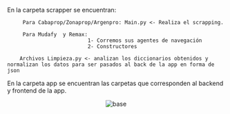 En la carpeta scrapper se encuentran:

         Para Cabaprop/Zonaprop/Argenpro: Main.py <- Realiza el scrapping.

         Para Mudafy  y Remax: 
                              1- Corremos sus agentes de navegación
                              2- Constructores

        Archivos Limpieza.py <- analizan los diccionarios obtenidos y normalizan los datos para ser pasados al back de la app en forma de json



En la carpeta app se encuentran las carpetas que corresponden al backend y frontend de la app.

<p align="center">
  <img src="https://github.com/user-attachments/assets/a086bc0c-78a8-4c1c-8f7d-0f3ef176a8c8" alt="base">
</p>
